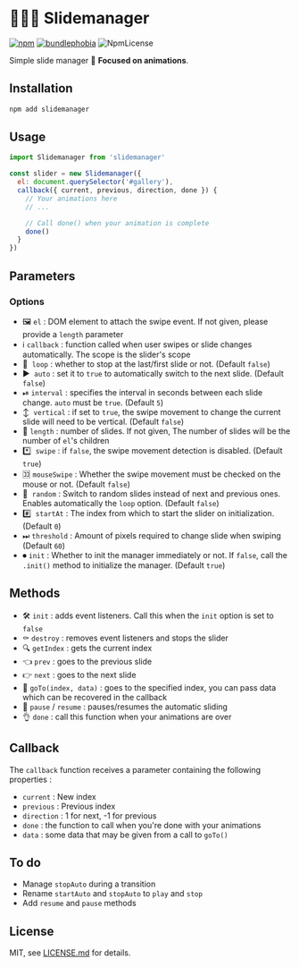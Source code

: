 # 👨🏼‍🔧 Slidemanager
[![npm](https://img.shields.io/npm/v/slidemanager.svg)](https://www.npmjs.com/package/slidemanager)
[![bundlephobia](https://img.shields.io/bundlephobia/minzip/slidemanager?label=bundle%20size)](https://bundlephobia.com/result?p=slidemanager)
![NpmLicense](https://img.shields.io/npm/l/slidemanager.svg)

Simple slide manager 💫 **Focused on animations**.

## Installation
```bash
npm add slidemanager
```

## Usage
```javascript
import Slidemanager from 'slidemanager'

const slider = new Slidemanager({
  el: document.querySelector('#gallery'),
  callback({ current, previous, direction, done }) {
    // Your animations here
    // ...

    // Call done() when your animation is complete
    done()
  }
})
```

## Parameters
### Options
- 🖼  `el` : DOM element to attach the swipe event. If not given, please provide a `length` parameter
- ℹ️  `callback` : function called when user swipes or slide changes automatically. The scope is the slider's scope
- 🔄  `loop` : whether to stop at the last/first slide or not. (Default `false`)
- ▶️  `auto` : set it to `true` to automatically switch to the next slide. (Default `false`)
- ⏯  `interval` : specifies the interval in seconds between each slide change. `auto` must be `true`. (Default `5`)
- ↕️  `vertical` : if set to `true`, the swipe movement to change the current slide will need to be vertical. (Default `false`)
- 🔢  `length` : number of slides. If not given, The number of slides will be the number of `el`'s children
- *️⃣  `swipe` : if `false`, the swipe movement detection is disabled. (Default `true`)
- 🈁  `mouseSwipe` : Whether the swipe movement must be checked on the mouse or not. (Default `false`)
- 🔀  `random` : Switch to random slides instead of next and previous ones. Enables automatically the `loop` option. (Default `false`)
- #️⃣  `startAt` : The index from which to start the slider on initialization. (Default `0`)
- ⏭  `threshold` : Amount of pixels required to change slide when swiping (Default `60`)
- ⏺  `init` : Whether to init the manager immediately or not. If `false`, call the `.init()` method to initialize the manager. (Default `true`)

## Methods
- 🛠  `init` : adds event listeners. Call this when the `init` option is set to `false`
- ⚰️  `destroy` : removes event listeners and stops the slider
- 🔍  `getIndex` : gets the current index
- 👈  `prev` : goes to the previous slide
- 👉  `next` : goes to the next slide
- 🚗  `goTo(index, data)` : goes to the specified index, you can pass data which can be recovered in the callback
- 🚦  `pause` / `resume` : pauses/resumes the automatic sliding
- 👌  `done` : call this function when your animations are over

## Callback
The `callback` function receives a parameter containing the following properties :

- `current` : New index
- `previous` : Previous index
- `direction` : 1 for next, -1 for previous
- `done` : the function to call when you're done with your animations
- `data` : some data that may be given from a call to `goTo()`

## To do
- Manage `stopAuto` during a transition
- Rename `startAuto` and `stopAuto` to `play` and `stop`
- Add `resume` and `pause` methods

## License

MIT, see [LICENSE.md](https://github.com/thiervoj/SlideManager/blob/master/LICENSE.md) for details.
